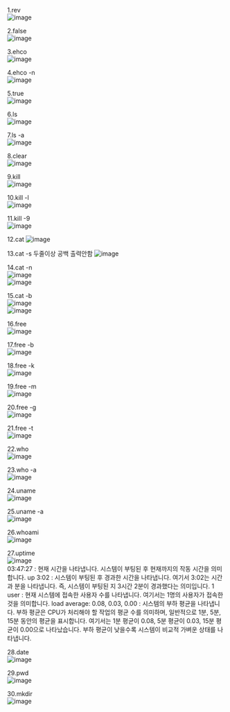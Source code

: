 

1.rev    
![image](https://github.com/ojingjing/Sys-Programming/assets/48702158/98312ed4-e20c-41ec-96ec-ca2ca49500f8)     

2.false   
![image](https://github.com/ojingjing/Sys-Programming/assets/48702158/27ef378a-1366-40f5-9d08-d181e33ae9e0)  
 
3.ehco         
![image](https://github.com/ojingjing/Sys-Programming/assets/48702158/aa98c5ef-4860-492c-963f-f5fc2bfefda4)    

4.ehco -n     
![image](https://github.com/ojingjing/Sys-Programming/assets/48702158/243a4d00-d53d-4dd6-bf8b-42c949d06305)    

5.true       
![image](https://github.com/ojingjing/Sys-Programming/assets/48702158/1333aa84-509f-4163-9c64-6597ae2ff0ab)     
 
6.ls     
![image](https://github.com/ojingjing/Sys-Programming/assets/48702158/4f53c8f5-8c67-47f0-842e-d37e2bac6b42)     

7.ls -a      
![image](https://github.com/ojingjing/Sys-Programming/assets/48702158/e7ef45f9-b87d-435d-b0bb-3ac4a7aaf74c)      

8.clear     
![image](https://github.com/ojingjing/Sys-Programming/assets/48702158/eb63815a-9090-428c-8529-c9e56e6ac6a0)     
 
9.kill    
![image](https://github.com/ojingjing/Sys-Programming/assets/48702158/0c9709cb-4ffd-456f-a590-e44b62dde608)    

10.kill -l  
![image](https://github.com/ojingjing/Sys-Programming/assets/48702158/ab381fee-33d8-4840-a7dd-5254c5f77277)

11.kill -9   
![image](https://github.com/ojingjing/Sys-Programming/assets/48702158/eb808ba0-787d-49f7-b0db-bb5859d1e650)   

12.cat 
![image](https://github.com/ojingjing/Sys-Programming/assets/48702158/9d556696-0cc8-49de-a266-303919ea267d)

13.cat -s
두줄이상 공백 출력안함
![image](https://github.com/ojingjing/Sys-Programming/assets/48702158/4cdde851-796b-4808-9e5c-ea9bd9121859)

14.cat -n     
![image](https://github.com/ojingjing/Sys-Programming/assets/48702158/0ec99665-88cf-4774-916c-928b27ff23dc)   
![image](https://github.com/ojingjing/Sys-Programming/assets/48702158/c2b36f1c-ecdc-4774-8f4a-c8c7a358b372)    

15.cat -b    
![image](https://github.com/ojingjing/Sys-Programming/assets/48702158/75b0ef36-974c-4d3c-a9e1-79885b244c36)   
![image](https://github.com/ojingjing/Sys-Programming/assets/48702158/07396eb9-ff3e-47d5-beef-3d1e6e85ae20)    

16.free   
![image](https://github.com/ojingjing/Sys-Programming/assets/48702158/256cbc23-0a80-4f5f-a08f-059431c4639c)   

17.free -b    
![image](https://github.com/ojingjing/Sys-Programming/assets/48702158/47aa5e7f-5c21-4719-b031-1fabdee54128)    

18.free -k   
![image](https://github.com/ojingjing/Sys-Programming/assets/48702158/21eb282b-e4a4-4728-b986-e7bc0b38e4da)   

19.free -m      
![image](https://github.com/ojingjing/Sys-Programming/assets/48702158/9d62bbe1-e69c-487b-89e0-7b2061a99605)   

20.free -g    
![image](https://github.com/ojingjing/Sys-Programming/assets/48702158/66f9df5e-8431-43d3-bdac-9d6be98881a4)   

21.free -t    
![image](https://github.com/ojingjing/Sys-Programming/assets/48702158/bbe3ce14-a436-40fa-85be-362095425342)   

22.who    
![image](https://github.com/ojingjing/Sys-Programming/assets/48702158/4e7abea4-21e3-4b9b-b638-a7799f681e58)   

23.who -a       
![image](https://github.com/ojingjing/Sys-Programming/assets/48702158/ebeeb373-a4bd-479c-ae0f-66503d0fa690)    
 
24.uname     
![image](https://github.com/ojingjing/Sys-Programming/assets/48702158/79daf85b-5103-4b18-bc5d-e713aa624fd7)    

25.uname -a    
![image](https://github.com/ojingjing/Sys-Programming/assets/48702158/a91f9947-34b6-4923-a1e8-98bb79c49066)    

26.whoami     
![image](https://github.com/ojingjing/Sys-Programming/assets/48702158/fe77b7ad-ebe1-4b23-90b5-f883b95db909)     
 
27.uptime       
![image](https://github.com/ojingjing/Sys-Programming/assets/48702158/22876902-e673-4fe6-a667-7bf14900a968)     
03:47:27 : 현재 시간을 나타냅니다. 시스템이 부팅된 후 현재까지의 작동 시간을 의미합니다.
up 3:02 : 시스템이 부팅된 후 경과한 시간을 나타냅니다. 여기서 3:02는 시간과 분을 나타냅니다. 즉, 시스템이 부팅된 지 3시간 2분이 경과했다는 의미입니다.
1 user : 현재 시스템에 접속한 사용자 수를 나타냅니다. 여기서는 1명의 사용자가 접속한 것을 의미합니다.
load average: 0.08, 0.03, 0.00 : 시스템의 부하 평균을 나타냅니다. 부하 평균은 CPU가 처리해야 할 작업의 평균 수를 의미하며, 일반적으로 1분, 5분, 15분 동안의 평균을 표시합니다. 여기서는 1분 평균이 0.08, 5분 평균이 0.03, 15분 평균이 0.00으로 나타났습니다. 부하 평균이 낮을수록 시스템이 비교적 가벼운 상태를 나타냅니다.

28.date      
![image](https://github.com/ojingjing/Sys-Programming/assets/48702158/0caa4de3-57db-4222-8bcc-8f077fdf49d3)    
 
29.pwd     
![image](https://github.com/ojingjing/Sys-Pramming/assets/48702158/3d60324e-ac33-4d8d-ab82-af0fd2443dad)     

30.mkdir       
![image](https://github.com/ojingjing/Sys-Programming/assets/48702158/db28035b-c86f-4880-85be-d0a2f31e7e29)

